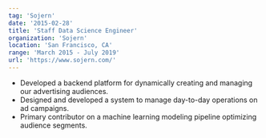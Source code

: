 ```yaml
---
tag: 'Sojern'
date: '2015-02-28'
title: 'Staff Data Science Engineer'
organization: 'Sojern'
location: 'San Francisco, CA'
range: 'March 2015 - July 2019'
url: 'https://www.sojern.com/'
---
```


- Developed a backend platform for dynamically creating and managing our advertising audiences.
- Designed and developed a system to manage day-to-day operations on ad campaigns.
- Primary contributor on a machine learning modeling pipeline optimizing audience segments.
